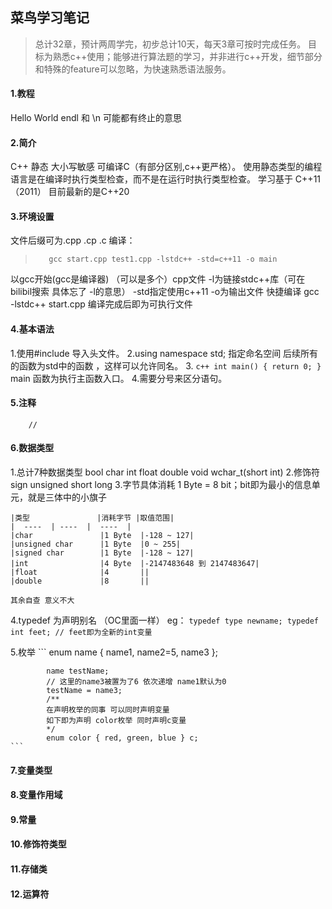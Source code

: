 ## 菜鸟学习笔记
> 总计32章，预计两周学完，初步总计10天，每天3章可按时完成任务。
> 目标为熟悉c++使用；能够进行算法题的学习，并非进行c++开发，细节部分和特殊的feature可以忽略，为快速熟悉语法服务。

#### 1.教程
Hello World
endl 和 \n 可能都有终止的意思

#### 2.简介
C++ 静态 大小写敏感 可编译C（有部分区别,c++更严格）。
使用静态类型的编程语言是在编译时执行类型检查，而不是在运行时执行类型检查。
学习基于 C++11（2011） 目前最新的是C++20

#### 3.环境设置
文件后缀可为.cpp .cp .c
编译：
>        gcc start.cpp test1.cpp -lstdc++ -std=c++11 -o main
以gcc开始(gcc是编译器) （可以是多个）cpp文件 -l为链接stdc++库（可在bilibil搜索 具体忘了 -l的意思） -std指定使用c++11 -o为输出文件
快捷编译 gcc -lstdc++ start.cpp 编译完成后即为可执行文件

#### 4.基本语法
1.使用#include 导入头文件。
2.using namespace std; 指定命名空间 后续所有的函数为std中的函数 ，这样可以允许同名。
3. 
    ```c++
        int main() {
        return 0;
        } 
    ```
main 函数为执行主函数入口。
4.需要分号来区分语句。
#### 5.注释
        //

#### 6.数据类型
1.总计7种数据类型 bool char int float double void wchar_t(short int)
2.修饰符 sign unsigned short long
3.字节具体消耗   1 Byte = 8 bit；bit即为最小的信息单元，就是三体中的小旗子
    
    |类型               |消耗字节 |取值范围|
    |  ----  | ----  |  ----  |
    |char               |1 Byte  |-128 ~ 127|
    |unsigned char      |1 Byte  |0 ~ 255|
    |signed char        |1 Byte  |-128 ~ 127|
    |int                |4 Byte  |-2147483648 到 2147483647|
    |float              |4       ||
    |double             |8       ||

    其余自查 意义不大
    
4.typedef 为声明别名 （OC里面一样）
    eg：
    ```
        typedef type newname;
        typedef int feet;
        // feet即为全新的int变量
    ```

5.枚举
    ```
        enum name {
            name1,
            name2=5,
            name3
        };

            name testName;
            // 这里的name3被置为了6 依次递增 name1默认为0
            testName = name3;
            /**
            在声明枚举的同事 可以同时声明变量
            如下即为声明 color枚举 同时声明c变量
            */
            enum color { red, green, blue } c;
    ```
        
    
#### 7.变量类型
#### 8.变量作用域
#### 9.常量
#### 10.修饰符类型
#### 11.存储类
#### 12.运算符